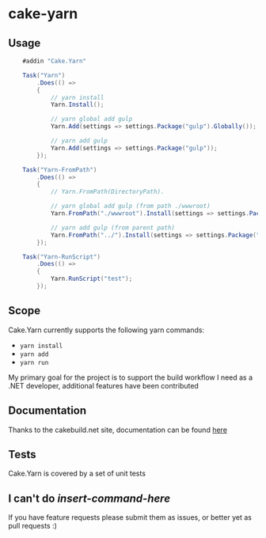 # cake-yarn

## Usage

```c#
    #addin "Cake.Yarn"

    Task("Yarn")
        .Does(() =>
        {
            // yarn install
            Yarn.Install();

            // yarn global add gulp
            Yarn.Add(settings => settings.Package("gulp").Globally());

            // yarn add gulp
            Yarn.Add(settings => settings.Package("gulp"));
        });

    Task("Yarn-FromPath")
        .Does(() =>
        {
            // Yarn.FromPath(DirectoryPath).

            // yarn global add gulp (from path ./wwwroot)
            Yarn.FromPath("./wwwroot").Install(settings => settings.Package("gulp").Globally());

            // yarn add gulp (from parent path)
            Yarn.FromPath("../").Install(settings => settings.Package("gulp"));
        });

    Task("Yarn-RunScript")
        .Does(() =>
        {
            Yarn.RunScript("test");
        });
```

## Scope

Cake.Yarn currently supports the following yarn commands:

* ```yarn install```
* ```yarn add```
* ```yarn run```

My primary goal for the project is to support the build workflow I need as a .NET developer, additional features have been contributed

## Documentation

Thanks to the cakebuild.net site, documentation can be found [here](http://cakebuild.net/api/cake.yarn/)

## Tests

Cake.Yarn is covered by a set of unit tests

## I can't do _insert-command-here_

If you have feature requests please submit them as issues, or better yet as pull requests :)
